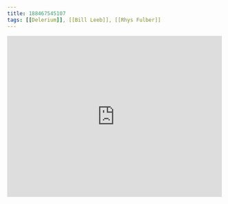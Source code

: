 ```yaml
---
title: 188467545107
tags: [[Delerium]], [[Bill Leeb]], [[Rhys Fulber]]
---
```

<iframe allow="accelerometer; autoplay; clipboard-write; encrypted-media; gyroscope; picture-in-picture" allowfullscreen="" frameborder="0" height="375" id="youtube_iframe" src="https://www.youtube.com/embed/VmPT24fC6wY?feature=oembed&amp;enablejsapi=1&amp;origin=https://safe.txmblr.com&amp;wmode=opaque" width="500"></iframe>